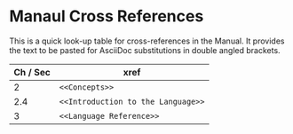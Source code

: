 # Manaul Cross References

This is a quick look-up table for cross-references in the Manual.
It provides the text to be pasted for AsciiDoc substitutions in double angled brackets.

| Ch / Sec |                xref                |
|----------|------------------------------------|
|        2 | `<<Concepts>>`                     |
|      2.4 | `<<Introduction to the Language>>` |
|        3 | `<<Language Reference>>`           |


<!-- 
| x  |     | `<<xxx>>`                |
 -->

<!-- eof -->